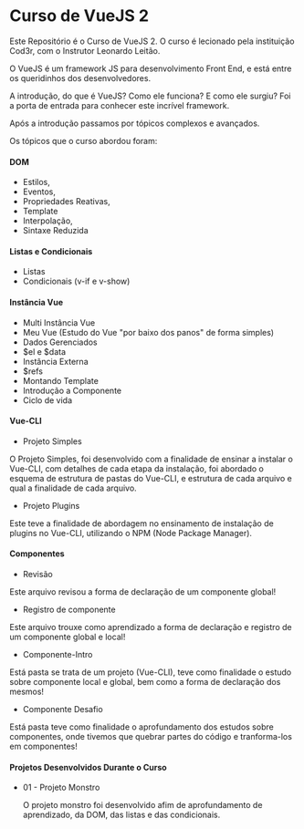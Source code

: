 # Curso de VueJS 2
Este Repositório é o Curso de VueJS 2.
O curso é lecionado pela instituição Cod3r, com o Instrutor Leonardo Leitão.

O VueJS é um framework JS para desenvolvimento Front End, e está entre os queridinhos dos desenvolvedores.

A introdução, do que é VueJS? Como ele funciona? E como ele surgiu? Foi a porta de entrada para conhecer este incrível framework.

Após a introdução passamos por tópicos complexos e avançados.

Os tópicos que o curso abordou foram:

#### DOM
- Estilos,
- Eventos,
- Propriedades Reativas,
- Template
- Interpolação,
- Sintaxe Reduzida

#### Listas e Condicionais
- Listas 
- Condicionais (v-if e v-show)

#### Instância Vue
- Multi Instância Vue
- Meu Vue (Estudo do Vue "por baixo dos panos" de forma simples)
- Dados Gerenciados
- $el e $data
- Instância Externa
- $refs
- Montando Template
- Introdução a Componente
- Ciclo de vida

#### Vue-CLI
- Projeto Simples
<p>
    O Projeto Simples, foi desenvolvido com a finalidade de ensinar a instalar o Vue-CLI, com detalhes de cada etapa da instalação, foi abordado o esquema de estrutura de pastas do Vue-CLI, e estrutura de cada arquivo e qual a finalidade de cada arquivo.
</p>

- Projeto Plugins
<p>
    Este teve a finalidade de abordagem no ensinamento de instalação de plugins no Vue-CLI, utilizando o NPM (Node Package Manager).
</p>

#### Componentes
- Revisão
<p>
    Este arquivo revisou a forma de declaração de um componente global!
</p>

- Registro de componente
<p>
    Este arquivo trouxe como aprendizado a forma de declaração e registro de um componente global e local!
</p>

- Componente-Intro
<p>
    Está pasta se trata de um projeto (Vue-CLI), teve como finalidade o estudo sobre componente local e global, bem como a forma de declaração dos mesmos!
</p>

- Componente Desafio
<p>
    Está pasta teve como finalidade o aprofundamento dos estudos sobre componentes, onde tivemos que quebrar partes do código e tranforma-los em componentes!
</p>

#### Projetos Desenvolvidos Durante o Curso
- 01 - Projeto Monstro
<br><p>O projeto monstro foi desenvolvido afim de aprofundamento de aprendizado, da DOM, das listas e das condicionais.</p>